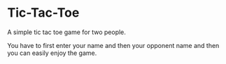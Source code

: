 # Tic-Tac-Toe
A simple tic tac toe game for two people.

You have to first enter your name and then your opponent name and then you can easily enjoy the game.
